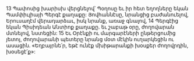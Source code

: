 13 Պափոսից խարիսխ վերցնելով՝ Պօղոսը եւ իր հետ եղողները եկան Պամփիւլիայի Պերգէ քաղաքը: Յովհաննէսը, նրանցից բաժանուելով, Երուսաղէմ վերադարձաւ, իսկ նրանք, առաջ գնալով, 14 Պերգէից եկան Պիսիդեան Անտիոք քաղաքը. եւ շաբաթ օրը, ժողովարան մտնելով, նստեցին: 15 Եւ Օրէնքի ու մարգարէների ընթերցումից յետոյ, ժողովարանի պետերը նրանց մօտ մէկին ուղարկեցին ու ասացին. «Եղբայրնե՛ր, եթէ ունէք մխիթարանքի խօսքեր ժողովրդին, խօսեցէ՛ք»:
